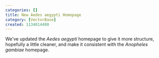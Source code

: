 ```yaml
---
categories: []
title: New Aedes aegypti Homepage
category: [VectorBase]
created: 1134014400
---
```

We've updated the <i>Aedes aegypti</i> homepage to give it more structure, hopefully a little cleaner, and make it consistent with the <i>Anopheles gambiae</i> homepage.
